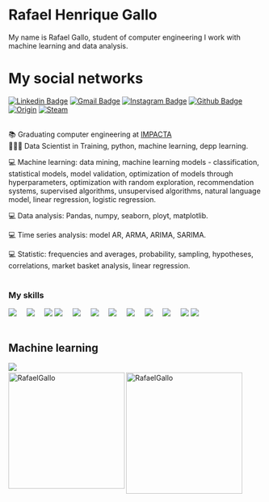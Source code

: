 # Rafael Henrique Gallo
My name is Rafael Gallo, student of computer engineering I work with machine learning and data analysis.
<br/>
# My social networks
[![Linkedin Badge](https://img.shields.io/badge/-LinkedIn-blue?style=flat&logo=LinkedIn&logoColor=white)](https://www.linkedin.com/in/rafael-gallo-986a73150/)
[![Gmail Badge](https://img.shields.io/badge/-Gmail-c14438?style=flat-square&logo=Gmail&logoColor=white&link=mailto:rafaelhenriquegallo@gmail.com)](mailto:rafaelhenriquegallo@gmail.com)
[![Instagram Badge](https://img.shields.io/badge/-Instagram-C13584?style=flat&logo=Instagram&logoColor=white)](https://www.instagram.com/gallorafael_/)
[![Github Badge](https://img.shields.io/badge/-Github-000?style=flat-square&logo=Github&logoColor=white&link=https://github.com/RafaelGallo)](https://github.com/RafaelGallo)
[![Origin](https://img.shields.io/badge/-Origin-000?style=flat-square&logo=Origin&logoColor=Orange&link=https://www.origin.com/bra/pt-br/profile/achievements)](https://www.origin.com/bra/pt-br/profile/achievements)
[![Steam](https://img.shields.io/badge/-Steam-000?style=flat-square&logo=Steam&logoColor=white&link=https://steamcommunity.com/profiles/76561198838228349/)](https://steamcommunity.com/profiles/76561198838228349/)
<br/>
<br/>

📚 Graduating computer engineering at [IMPACTA](https://www.impacta.edu.br/graduacoes/engenharia-da-computacao)<br>
👨🏻‍💻 Data Scientist in Training, python, machine learning, depp learning.

💻 Machine learning: data mining, machine learning models - classification, statistical models, model validation, optimization of models through hyperparameters, optimization with random exploration, recommendation systems, supervised algorithms, unsupervised algorithms, natural language model, linear regression, logistic regression.

💻 Data analysis: Pandas, numpy, seaborn, ployt, matplotlib.

💻 Time series analysis: model AR, ARMA, ARIMA, SARIMA.

💻 Statistic: frequencies and averages, probability, sampling, hypotheses, correlations, market basket analysis, linear regression.
<br/>
<br/>


### My skills<br/>
<img src="https://img.shields.io/badge/-Python-black?style=for-the-badge&logo=Python" />&nbsp;&nbsp;&nbsp;&nbsp;
<img src="https://img.shields.io/badge/-Flask-black?style=for-the-badge&logo=flask" />&nbsp;&nbsp;&nbsp;&nbsp;
<img src="https://img.shields.io/badge/-R-black?style=for-the-badge&logo=R&logoColor=007afb" />
<img src="https://img.shields.io/badge/-C-black?style=for-the-badge&logo=C" />&nbsp;&nbsp;&nbsp;&nbsp;
<img src="https://img.shields.io/badge/-C++-black?style=for-the-badge&logo=C++" />&nbsp;&nbsp;&nbsp;&nbsp;
<img src="https://img.shields.io/badge/-Java-black?style=for-the-badge&logo=JavalogoColor=white" />&nbsp;&nbsp;&nbsp;&nbsp;
<img src="https://img.shields.io/badge/-HTML5-E34F26?style=for-the-badge&logo=html5&logoColor=white" />&nbsp;&nbsp;&nbsp;&nbsp;
<img src="https://img.shields.io/badge/-CSS3-1572B6?style=for-the-badge&logo=css3" />&nbsp;&nbsp;&nbsp;&nbsp;
<img src="https://img.shields.io/badge/-MongoDB-black?style=for-the-badge&logo=mongodb" />&nbsp;&nbsp;&nbsp;&nbsp;
<img src="https://img.shields.io/badge/-Git-black?style=for-the-badge&logo=git" />&nbsp;&nbsp;&nbsp;&nbsp;
<img src="https://img.shields.io/badge/-GitHub-181717?style=for-the-badge&logo=github" />
<img src="https://img.shields.io/badge/-Azure-181717?style=for-the-badge&logo=Azure" />&nbsp;&nbsp;&nbsp;&nbsp;
<br/>
<br/>

## Machine learning

<img src="https://img.shields.io/badge/-Machine learning-black?style=for-the-badge&logo=Machine learning" />&nbsp;&nbsp;&nbsp;&nbsp;
<br/>
<img align="left" height="230" src="https://github-readme-stats.vercel.app/api?username=RafaelGallo&theme=onedark" alt="RafaelGallo"/> 
<img align="left" height="240" width="230" src="https://github-readme-stats.vercel.app/api/top-langs/?username=RafaelGallo&hide=css&theme=nord" alt="RafaelGallo" />
